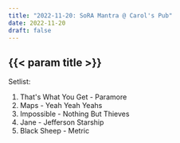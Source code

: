 ```yaml
---
title: "2022-11-20: SoRA Mantra @ Carol's Pub"
date: 2022-11-20
draft: false
---
```


## {{< param title >}}

Setlist:
1. That's What You Get - Paramore
2. Maps - Yeah Yeah Yeahs
3. Impossible - Nothing But Thieves
4. Jane - Jefferson Starship
5. Black Sheep - Metric
